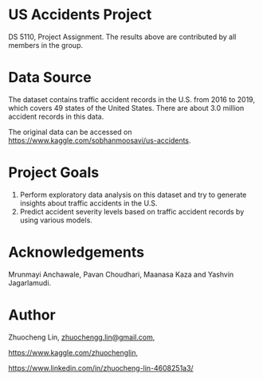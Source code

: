 # US Accidents Project
DS 5110, Project Assignment. The results above are contributed by all members in the group.

# Data Source
The dataset contains traffic accident records in the U.S. from 2016 to 2019, which covers 49 states of the United States. There are about 3.0 million accident records in this data. 

The original data can be accessed on <https://www.kaggle.com/sobhanmoosavi/us-accidents>.

# Project Goals
1. Perform exploratory data analysis on this dataset and try to generate insights about traffic accidents in the U.S. 
2. Predict accident severity levels based on traffic accident records by using various models.

# Acknowledgements
Mrunmayi Anchawale, Pavan Choudhari, Maanasa Kaza and Yashvin Jagarlamudi.

# Author
Zhuocheng Lin, zhuochengg.lin@gmail.com, 

https://www.kaggle.com/zhuochenglin, 

https://www.linkedin.com/in/zhuocheng-lin-4608251a3/
